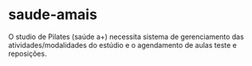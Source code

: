 # saude-amais
O studio de Pilates (saúde a+) necessita sistema de gerenciamento das atividades/modalidades do estúdio e o agendamento de aulas teste e reposições.
